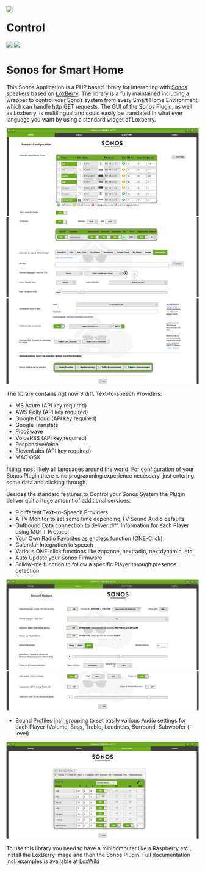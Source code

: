 <img width="200px" src="webfrontend/html/images/sonos_logo.png" align="left"/>

# Control

![](https://img.shields.io/badge/Release-v5.9.0-blue)
![](https://img.shields.io/badge/PreRrelease-v5.3.9-blue)

Sonos for Smart Home
====================

This Sonos Application is a PHP based library for interacting with [Sonos](http://www.sonos.com/) speakers based on 
[LoxBerry](https://wiki-loxberry-de.translate.goog/start?_x_tr_sl=de&_x_tr_tl=en&_x_tr_hl=de&_x_tr_pto=wapp). The library is a fully maintained including a
wrapper to control your Sonos system from every Smart Home Environment which can handle http GET requests.
The GUI of the Sonos Plugin, as well as Loxberry, is multilingual and could easily be translated in what ever language
you want by using a standard widget of Loxberry. 

![Plugin logo](webfrontend/html/images/SR1.png)
![Plugin logo](webfrontend/html/images/SR2.png)
![Plugin logo](webfrontend/html/images/SR3.png)

The library contains rigt now 9 diff. Text-to-speech Providers:
* MS Azure (API key required)
* AWS Polly (API key required)
* Google Cloud (API key required)
* Google Translate 
* Pico2wave
* VoiceRSS (API key required)
* ResponsiveVoice
* ElevenLabs (API key required)
* MAC OSX 

fitting most likely all languages around the world.
For configuration of your Sonos Plugin there is no programming experience necessary, just entering some data and clicking through.

Besides the standard features to Control your Sonos System the Plugin deliver quit a huge amount of additional services:

* 9 different Text-to-Speech Providers
* A TV Monitor to set some time depending TV Sound Audio defaults
* Outbound Data connection to deliver diff. Information for each Player using MQTT Protocol
* Your Own Radio Favorites as endless function (ONE-Click)
* Calendar Integration to speech
* Various ONE-click functions like zapzone, nextradio, nextdynamic, etc.
* Auto Update your Sonos Firmware
* Follow-me function to follow a specific Player through presence detection

![Plugin logo](webfrontend/html/images/SO1.png)
![Plugin logo](webfrontend/html/images/SO2.png)

* Sound Profiles incl. grouping to set easily various Audio settings for each Player (Volume, Bass, Treble, Loudness, Surround, Subwoofer (-level)

![Plugin logo](webfrontend/html/images/SS1.png)

To use this library you need to have a minicomputer like a Raspberry etc., install the LoxBerry image and then the Sonos Plugin.
Full documentation incl. examples is available at [LoxWiki](https://wiki-loxberry-de.translate.goog/plugins/sonos4loxone/start?_x_tr_sl=de&_x_tr_tl=en&_x_tr_hl=de&_x_tr_pto=wapp)






